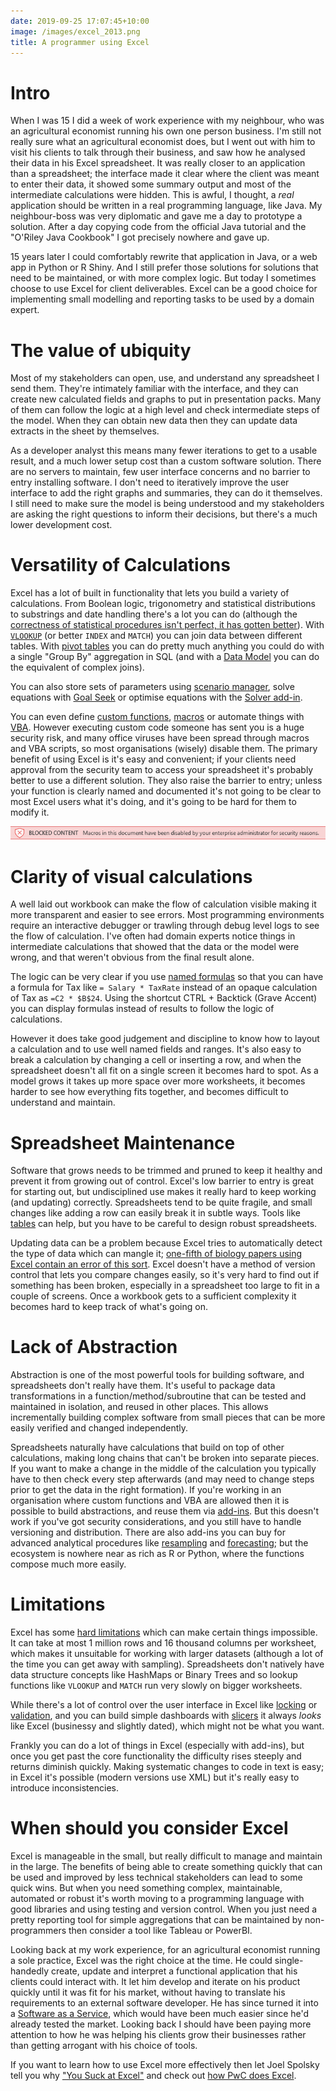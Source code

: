 ```yaml
---
date: 2019-09-25 17:07:45+10:00
image: /images/excel_2013.png
title: A programmer using Excel
---
```


# Intro

When I was 15 I did a week of work experience with my neighbour, who was an agricultural economist running his own one person business.
I'm still not really sure what an agricultural economist does, but I went out with him to visit his clients to talk through their business, and saw how he analysed their data in his Excel spreadsheet.
It was really closer to an application than a spreadsheet; the interface made it clear where the client was meant to enter their data, it showed some summary output and most of the intermediate calculations were hidden.
This is awful, I thought, a *real* application should be written in a real programming language, like Java.
My neighbour-boss was very diplomatic and gave me a day to prototype a solution.
After a day copying code from the official Java tutorial and the "O'Riley Java Cookbook" I got precisely nowhere and gave up.

15 years later I could comfortably rewrite that application in Java, or a web app in Python or R Shiny.
And I still prefer those solutions for solutions that need to be maintained, or with more complex logic.
But today I sometimes choose to use Excel for client deliverables.
Excel can be a good choice for implementing small modelling and reporting tasks to be used by a domain expert.

# The value of ubiquity

Most of my stakeholders can open, use, and understand any spreadsheet I send them.
They're intimately familiar with the interface, and they can create new calculated fields and graphs to put in presentation packs.
Many of them can follow the logic at a high level and check intermediate steps of the model.
When they can obtain new data then they can update data extracts in the sheet by themselves.

As a developer analyst this means many fewer iterations to get to a usable result, and a much lower setup cost than a custom software solution.
There are no servers to maintain, few user interface concerns and no barrier to entry installing software.
I don't need to iteratively improve the user interface to add the right graphs and summaries, they can do it themselves.
I still need to make sure the model is being understood and my stakeholders are asking the right questions to inform their decisions, but there's a much lower development cost.

# Versatility of Calculations

Excel has a lot of built in functionality that lets you build a variety of calculations.
From Boolean logic, trigonometry and statistical distributions to substrings and date handling there's a lot you can do (although the
[correctness of statistical procedures isn't perfect, it has gotten better](https://link.springer.com/article/10.1007/s00180-014-0482-5)).
With [`VLOOKUP`](https://support.office.com/en-us/article/vlookup-942f678a-1bfc-4ccf-8dfa-f5057ded5c65?ui=en-US&rs=en-US&ad=US) (or better `INDEX` and `MATCH`) you can join data between different tables.
With [pivot tables](https://support.office.com/en-us/article/create-a-pivottable-to-analyze-worksheet-data-a9a84538-bfe9-40a9-a8e9-f99134456576) you can do pretty much anything you could do with a single "Group By" aggregation in SQL (and with a [Data Model](https://support.office.com/en-us/article/Create-a-Data-Model-in-Excel-87E7A54C-87DC-488E-9410-5C75DBCB0F7B) you can do the equivalent of complex joins).

You can also store sets of parameters using [scenario manager](https://support.office.com/en-us/article/switch-between-various-sets-of-values-by-using-scenarios-2068afb1-ecdf-4956-9822-19ec479f55a2), solve equations with [Goal Seek](https://support.office.com/en-us/article/use-goal-seek-to-find-the-result-you-want-by-adjusting-an-input-value-320cb99e-f4a4-417f-b1c3-4f369d6e66c7) or optimise equations with the [Solver add-in](https://support.office.com/en-us/article/define-and-solve-a-problem-by-using-solver-5d1a388f-079d-43ac-a7eb-f63e45925040).

You can even define [custom functions](https://support.office.com/en-us/article/create-custom-functions-in-excel-2f06c10b-3622-40d6-a1b2-b6748ae8231f), [macros](https://support.office.com/en-us/article/automate-tasks-with-the-macro-recorder-974ef220-f716-4e01-b015-3ea70e64937b) or automate things with [VBA](https://docs.microsoft.com/en-us/office/vba/library-reference/concepts/getting-started-with-vba-in-office).
However executing custom code someone has sent you is a huge security risk, and many office viruses have been spread through macros and VBA scripts, so most organisations (wisely) disable them.
The primary benefit of using Excel is it's easy and convenient; if your clients need approval from the security team to access your spreadsheet it's probably better to use a different solution.
They also raise the barrier to entry; unless your function is clearly named and documented it's not going to be clear to most Excel users what it's doing, and it's going to be hard for them to modify it.

![Excel Ribbon showing Macros have been Disabled](/images/macros_disabled.png)



# Clarity of visual calculations

A well laid out workbook can make the flow of calculation visible making it more transparent and easier to see errors.
Most programming environments require an interactive debugger or trawling through debug level logs to see the flow of calculation.
I've often had domain experts notice things in intermediate calculations that showed that the data or the model were wrong, and that weren't obvious from the final result alone.

The logic can be very clear if you use [named formulas](https://support.office.com/en-us/article/define-and-use-names-in-formulas-4d0f13ac-53b7-422e-afd2-abd7ff379c64) so that you can have a formula for Tax like `= Salary * TaxRate` instead of an opaque calculation of Tax as `=C2 * $B$24`.
Using the shortcut CTRL + Backtick (Grave Accent) you can display formulas instead of results to follow the logic of calculations.

However it does take good judgement and discipline to know how to layout a calculation and to use well named fields and ranges.
It's also easy to break a calculation by changing a cell or inserting a row, and when the spreadsheet doesn't all fit on a single screen it becomes hard to spot.
As a model grows it takes up more space over more worksheets, it becomes harder to see how everything fits together, and becomes difficult to understand and maintain.

# Spreadsheet Maintenance

Software that grows needs to be trimmed and pruned to keep it healthy and prevent it from growing out of control.
Excel's low barrier to entry is great for starting out, but undisciplined use makes it really hard to keep working (and updating) correctly.
Spreadsheets tend to be quite fragile, and small changes like adding a row can easily break it in subtle ways.
Tools like [tables](https://support.office.com/en-us/article/overview-of-excel-tables-7ab0bb7d-3a9e-4b56-a3c9-6c94334e492c) can help, but you have to be careful to design robust spreadsheets.

Updating data can be a problem because Excel tries to automatically detect the type of data which can mangle it; [one-fifth of biology papers using Excel contain an error of this sort](https://genomebiology.biomedcentral.com/articles/10.1186/s13059-016-1044-7).
Excel doesn't have a method of version control that lets you compare changes easily, so it's very hard to find out if something has been broken, especially in a spreadsheet too large to fit in a couple of screens.
Once a workbook gets to a sufficient complexity it becomes hard to keep track of what's going on.

# Lack of Abstraction

Abstraction is one of the most powerful tools for building software, and spreadsheets don't really have them.
It's useful to package data transformations in a function/method/subroutine that can be tested and maintained in isolation, and reused in other places.
This allows incrementally building complex software from small pieces that can be more easily verified and changed independently.

Spreadsheets naturally have calculations that build on top of other calculations, making long chains that can't be broken into separate pieces.
If you want to make a change in the middle of the calculation you typically have to then check every step afterwards (and may need to change steps prior to get the data in the right formation).
If you're working in an organisation where custom functions and VBA are allowed then it is possible to build abstractions, and reuse them via [add-ins](https://docs.microsoft.com/en-us/office/dev/add-ins/excel/excel-add-ins-overview). But this doesn't work if you've got security considerations, and you still have to handle versioning and distribution.
There are also add-ins you can buy for advanced analytical procedures like [resampling](http://www.resample.com/download-excel/) and [forecasting](https://www.xlstat.com/en/); but the ecosystem is nowhere near as rich as R or Python, where the functions compose much more easily.

# Limitations

Excel has some [hard limitations](https://support.office.com/en-us/article/excel-specifications-and-limits-1672b34d-7043-467e-8e27-269d656771c3) which can make certain things impossible.
It can take at most 1 million rows and 16 thousand columns per worksheet, which makes it unsuitable for working with larger datasets (although a lot of the time you can get away with sampling).
Spreadsheets don't natively have data structure concepts like HashMaps or Binary Trees and so lookup functions like `VLOOKUP` and `MATCH` run very slowly on bigger worksheets.

While there's a lot of control over the user interface in Excel like [locking](https://support.office.com/en-us/article/Lock-or-unlock-specific-areas-of-a-protected-worksheet-75481b72-db8a-4267-8c43-042a5f2cd93a) or [validation](https://support.office.com/en-us/article/apply-data-validation-to-cells-29fecbcc-d1b9-42c1-9d76-eff3ce5f7249), and you can build simple dashboards with [slicers](https://support.office.com/en-us/article/use-slicers-to-filter-data-249f966b-a9d5-4b0f-b31a-12651785d29d) it always *looks* like Excel (businessy and slightly dated), which might not be what you want.

Frankly you can do a lot of things in Excel (especially with add-ins), but once you get past the core functionality the difficulty rises steeply and returns diminish quickly.
Making systematic changes to code in text is easy; in Excel it's possible (modern versions use XML) but it's really easy to introduce inconsistencies.

# When should you consider Excel

Excel is manageable in the small, but really difficult to manage and maintain in the large.
The benefits of being able to create something quickly that can be used and improved by less technical stakeholders can lead to some quick wins.
But when you need something complex, maintainable, automated or robust it's worth moving to a programming language with good libraries and using testing and version control.
When you just need a pretty reporting tool for simple aggregations that can be maintained by non-programmers then consider a tool like Tableau or PowerBI.

Looking back at my work experience, for an agricultural economist running a sole practice, Excel was the right choice at the time.
He could single-handedly create, update and interpret a functional application that his clients could interact with.
It let him develop and iterate on his product quickly until it was fit for his market, without having to translate his requirements to an external software developer.
He has since turned it into a [Software as a Service](https://p2pagri.com.au/), which would have been much easier since he'd already tested the market.
Looking back I should have been paying more attention to how he was helping his clients grow their businesses rather than getting arrogant with his choice of tools.

If you want to learn how to use Excel more effectively then let Joel Spolsky tell you why ["You Suck at Excel"](https://www.youtube.com/watch?v=0nbkaYsR94c) and check out [how PwC does Excel](https://www.coursera.org/learn/advanced-excel?specialization=pwc-analytics).